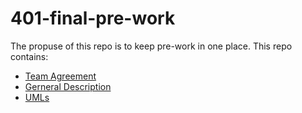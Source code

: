 # 401-final-pre-work
The propuse of this repo is to keep pre-work in one place. This repo contains:
* [Team Agreement](https://github.com/401-javaScript-final-project/401-final-pre-work/blob/master/groupProject-teamAgreement.md)
* [Gerneral Description](https://github.com/401-javaScript-final-project/401-final-pre-work/blob/master/groupProject-GeneralProject.md)
* [UMLs](https://github.com/401-javaScript-final-project/401-final-pre-work/blob/master/UML.md)
